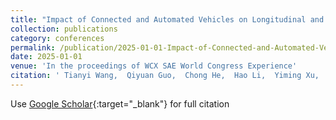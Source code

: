 ```yaml
---
title: "Impact of Connected and Automated Vehicles on Longitudinal and Lateral Performance of Heterogeneous Traffic Flow in Shared Autonomy on Two-Lane Highways"
collection: publications
category: conferences
permalink: /publication/2025-01-01-Impact-of-Connected-and-Automated-Vehicles-on-Longitudinal-and-Lateral-Performance-of-Heterogeneous-Traffic-Flow-in-Shared-Autonomy-on-Two-Lane-Highways
date: 2025-01-01
venue: 'In the proceedings of WCX SAE World Congress Experience'
citation: ' Tianyi Wang,  Qiyuan Guo,  Chong He,  Hao Li,  Yiming Xu,  Yangyang Wang,  Junfeng Jiao, &quot;Impact of Connected and Automated Vehicles on Longitudinal and Lateral Performance of Heterogeneous Traffic Flow in Shared Autonomy on Two-Lane Highways.&quot; In the proceedings of WCX SAE World Congress Experience, 2025.'
---
```

Use [Google Scholar](https://scholar.google.com/scholar?q=Impact+of+Connected+and+Automated+Vehicles+on+Longitudinal+and+Lateral+Performance+of+Heterogeneous+Traffic+Flow+in+Shared+Autonomy+on+Two+Lane+Highways){:target="_blank"} for full citation